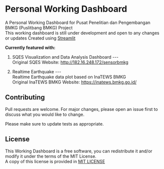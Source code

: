 # Personal Working Dashboard

A Personal Working Dashboard for Pusat Penelitian dan Pengembangan BMKG (Puslitbang BMKG) Project\
This working dashboard is still under development and open to any changes or updates
Created using [Streamlit](https://streamlit.io/) 

**Currently featured with:**
1. SQES Visualization and Data Analysis Dashboard --- \
    Original SQES Website: <http://182.16.248.172/sensorbmkg>
        
2. Realtime Earthquake --- \
    Realtime Earthquake data plot based on InaTEWS BMKG \
    Original InaTEWS BMKG Website: <https://inatews.bmkg.go.id/>

## Contributing

Pull requests are welcome. For major changes, please open an issue first
to discuss what you would like to change.

Please make sure to update tests as appropriate.

## License
This Working Dashboard is a free software, you can redistribute it and/or modify it under the terms of the MIT License. \
A copy of this license is provided in [MIT LICENSE](https://github.com/putuhendrawd/Working-Dashboard/blob/main/LICENSE.txt)
